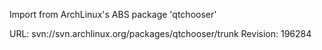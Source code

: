 Import from ArchLinux's ABS package 'qtchooser'

URL: svn://svn.archlinux.org/packages/qtchooser/trunk
Revision: 196284
